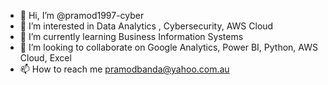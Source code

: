 - 👋 Hi, I’m @pramod1997-cyber
- 👀 I’m interested in Data Analytics , Cybersecurity, AWS Cloud
- 🌱 I’m currently learning Business Information Systems
- 💞️ I’m looking to collaborate on Google Analytics, Power BI, Python, AWS Cloud, Excel
- 📫 How to reach me pramodbanda@yahoo.com.au

<!---
pramod1997-cyber/pramod1997-cyber is a ✨ special ✨ repository because its `README.md` (this file) appears on your GitHub profile.
You can click the Preview link to take a look at your changes.
--->
